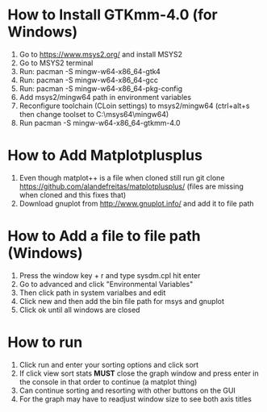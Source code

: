 # How to Install GTKmm-4.0 (for Windows)
1) Go to https://www.msys2.org/ and install MSYS2
2) Go to MSYS2 terminal
3) Run: pacman -S mingw-w64-x86_64-gtk4
4) Run: pacman -S mingw-w64-x86_64-gcc
5) Run: pacman -S mingw-w64-x86_64-pkg-config
6) Add msys2/mingw64 path in environment variables
7) Reconfigure toolchain (CLoin settings) to msys2/mingw64 (ctrl+alt+s then change toolset to C:\msys64\mingw64)
8) Run pacman -S mingw-w64-x86_64-gtkmm-4.0


# How to Add Matplotplusplus
1) Even though matplot++ is a file when cloned still run git clone https://github.com/alandefreitas/matplotplusplus/ (files are missing when cloned and this fixes that)
2) Download gnuplot from http://www.gnuplot.info/ and add it to file path

# How to Add a file to file path (Windows)
1) Press the window key + r and type sysdm.cpl hit enter
2) Go to advanced and click "Environmental Variables"
3) Then click path in system varialbes and edit
4) Click new and then add the bin file path for msys and gnuplot
5) Click ok until all windows are closed

# How to run
1) Click run and enter your sorting options and click sort
2) If click view sort stats **MUST** close the graph window and press enter in the console in that order to continue (a matplot thing)
3) Can continue sorting and resorting with other buttons on the GUI
4) For the graph may have to readjust window size to see both axis titles
